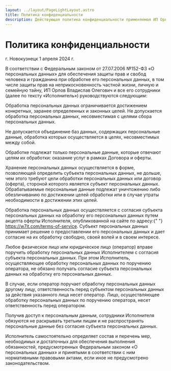 ```yaml
---
layout: ../layout/PageLightLayout.astro
title: Политика конфиденциальности
description: Действующая политика конфиденциальности применяемая ИП Орлов Владсилав Олегович
---
```


# Политика конфиденциальности

<div class="flex justify-between text-gray-500 mb-4">
    <span>г. Новокузнецк</span>
    <span>1 апреля 2024 г.</span>
</div>

В соответствии с Федеральным законом от 27.07.2006 №152-ФЗ «О персональных данных» для обеспечения
защиты прав и свобод человека и гражданина при обработке его персональных данных, в том числе защиты
прав на неприкосновенность частной жизни, личную и семейную тайну, ИП Орлов Владислав Олегович и все его
сотрудники (далее по тексту «Исполнитель») руководствуются следующим:

Обработка персональных данных ограничивается достижением конкретных, заранее определенных и законных
целей. Не допускается обработка персональных данных, несовместимая с целями сбора персональных данных.

Не допускается объединение баз данных, содержащих персональные данные, обработка которых осуществляется
в целях, несовместимых между собой.

Обработке подлежат только персональные данные, которые отвечают целям их обработки: оказание услуг в
рамках Договора и оферты.

Хранение персональных данных осуществляется в форме, позволяющей определить субъекта персональных
данных, не дольше, чем этого требуют цели обработки персональных данных или договор (оферта), стороной
которого является субъект персональных данных. Обрабатываемые персональные данные подлежат уничтожению
либо обезличиванию по достижении целей обработки или в случае утраты необходимости в достижении этих
целей.

Обработка персональных данных осуществляется с согласия субъекта персональных данных на обработку его
персональных данных путем акцепта оферты Исполнителя, опубликованной на сайте по адресу:{" "}
<a class="whitespace-nowrap underline" href="/terms-of-service">https://w7it.com/terms-of-service</a>.
Субъект персональных данных принимает решение о предоставлении его персональных данных и дает согласие
на их обработку свободно, своей волей и в своем интересе.

Любое физическое лицо или юридическое лицо (оператор) вправе поручить обработку персональных данных
Исполнителем с согласия субъекта персональных данных. При этом Исполнитель, осуществляющее обработку
персональных данных по поручению оператора, не обязано получать согласие субъекта персональных данных на
обработку его персональных данных.

В случае, если оператор поручает обработку персональных данных другому лицу, ответственность перед
субъектом персональных данных за действия указанного лица несет оператор. Лицо, осуществляющее обработку
персональных данных по поручению оператора, несет ответственность перед оператором.

Получив доступ к персональным данным, сотрудники Исполнителя обязуются не раскрывать третьим лицам и не
распространять персональные данные без согласия субъекта персональных данных.

Исполнитель самостоятельно определяет состав и перечень мер, необходимых и достаточных для обеспечения
выполнения обязанностей, предусмотренных Федеральным законом «О персональных данных» и принятыми в
соответствии с ним нормативными правовыми актами, если иное не предусмотрено законодательством.
